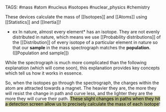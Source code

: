 TAGS: #mass #atom #nucleus #isotopes #nuclear_physics #chemistry 

These devices calculate the mass of [[Isotopes]] and [[Atoms]] using [[Statistics]] and [[Inertia]]! 

- ex In nature, almost every element* has an isotope. They are not evenly distributed in nature, which means we use [[Probability distributions]] of the [[Distribution]] of every isotope of a particular element in nature so that our **sample** in the mass spectrograph matches the **population.** ([[Population and sample]]) 

While the spectrograph is much more complicated than the following explanation (which will come soon), this explanation provides key concepts which tell us how it works in essence.

So, when the isotopes go through the spectrograph, the charges within the atom are attracted towards a magnet. The heavier they are, the more they will resist the change in path and curve less, and the lighter they are the more they will curve their path. <mark style="background: #BABD8D;">These slight changes in paths when they hit a detection screen allow us to precisely calculate the mass of each isotope</mark>! 